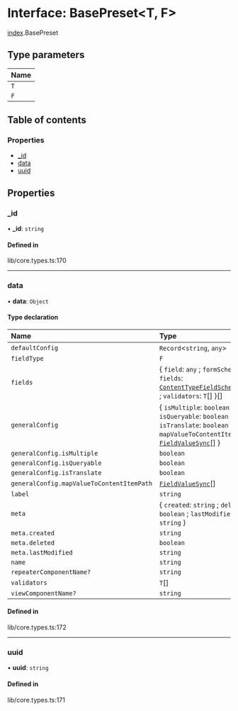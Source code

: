 # Interface: BasePreset<T, F\>

[index](../wiki/index).BasePreset

## Type parameters

| Name |
| :------ |
| `T` |
| `F` |

## Table of contents

### Properties

- [\_id](../wiki/index.BasePreset#_id)
- [data](../wiki/index.BasePreset#data)
- [uuid](../wiki/index.BasePreset#uuid)

## Properties

### \_id

• **\_id**: `string`

#### Defined in

lib/core.types.ts:170

___

### data

• **data**: `Object`

#### Type declaration

| Name | Type |
| :------ | :------ |
| `defaultConfig` | `Record`<`string`, `any`\> |
| `fieldType` | `F` |
| `fields` | { `field`: `any` ; `formSchema`: { `fields`: [`ContentTypeFieldSchema`](../wiki/index.ContentTypeFieldSchema)[]  } ; `validators`: `T`[]  }[] |
| `generalConfig` | { `isMultiple`: `boolean` ; `isQueryable`: `boolean` ; `isTranslate`: `boolean` ; `mapValueToContentItemPath`: [`FieldValueSync`](../wiki/index.FieldValueSync)[]  } |
| `generalConfig.isMultiple` | `boolean` |
| `generalConfig.isQueryable` | `boolean` |
| `generalConfig.isTranslate` | `boolean` |
| `generalConfig.mapValueToContentItemPath` | [`FieldValueSync`](../wiki/index.FieldValueSync)[] |
| `label` | `string` |
| `meta` | { `created`: `string` ; `deleted`: `boolean` ; `lastModified`: `string`  } |
| `meta.created` | `string` |
| `meta.deleted` | `boolean` |
| `meta.lastModified` | `string` |
| `name` | `string` |
| `repeaterComponentName?` | `string` |
| `validators` | `T`[] |
| `viewComponentName?` | `string` |

#### Defined in

lib/core.types.ts:172

___

### uuid

• **uuid**: `string`

#### Defined in

lib/core.types.ts:171
